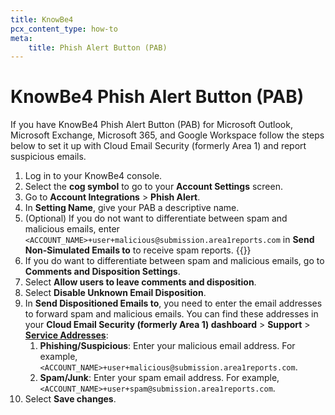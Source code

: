 ```yaml
---
title: KnowBe4
pcx_content_type: how-to
meta:
    title: Phish Alert Button (PAB)
---
```


# KnowBe4 Phish Alert Button (PAB)

If you have KnowBe4 Phish Alert Button (PAB) for Microsoft Outlook, Microsoft Exchange, Microsoft 365, and Google Workspace follow the steps below to set it up with Cloud Email Security (formerly Area 1) and report suspicious emails.

1. Log in to your KnowBe4 console. 
2. Select the **cog symbol** to go to your **Account Settings** screen.
3. Go to **Account Integrations** > **Phish Alert**.
4. In **Setting Name**, give your PAB a descriptive name.
5. (Optional) If you do not want to differentiate between spam and malicious emails, enter `<ACCOUNT_NAME>+user+malicious@submission.area1reports.com` in **Send Non-Simulated Emails to** to receive spam reports.
{{<render file="_service-addresses.md">}}
6. If you do want to differentiate between spam and malicious emails, go to **Comments and Disposition Settings**.
7. Select **Allow users to leave comments and disposition**.
8. Select **Disable Unknown Email Disposition**.
9. In **Send Dispositioned Emails to**, you need to enter the email addresses to forward spam and malicious emails. You can find these addresses in your **Cloud Email Security (formerly Area 1) dashboard** > **Support** > [**Service Addresses**](https://horizon.area1security.com/support/service-addresses):
    1. **Phishing/Suspicious**: Enter your malicious email address. For example, `<ACCOUNT_NAME>+user+malicious@submission.area1reports.com`.
    2. **Spam/Junk**: Enter your spam email address. For example, `<ACCOUNT_NAME>+user+spam@submission.area1reports.com`.
10. Select **Save changes**.